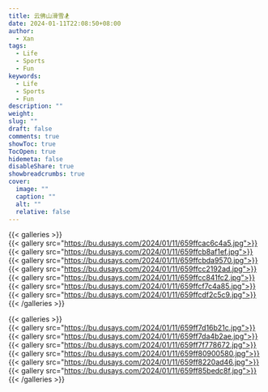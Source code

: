 ```yaml
---
title: 云佛山滑雪🏂
date: 2024-01-11T22:08:50+08:00
author:
  - Xan
tags:
  - Life
  - Sports
  - Fun
keywords:
  - Life
  - Sports
  - Fun
description: ""
weight: 
slug: ""
draft: false
comments: true
showToc: true
TocOpen: true
hidemeta: false
disableShare: true
showbreadcrumbs: true
cover:
  image: ""
  caption: ""
  alt: ""
  relative: false
---
```


{{< galleries >}}  
{{< gallery src="https://bu.dusays.com/2024/01/11/659ffcac6c4a5.jpg">}}
{{< gallery src="https://bu.dusays.com/2024/01/11/659ffcb8af1ef.jpg">}}
{{< gallery src="https://bu.dusays.com/2024/01/11/659ffcbda9570.jpg">}}
{{< gallery src="https://bu.dusays.com/2024/01/11/659ffcc2192ad.jpg">}}
{{< gallery src="https://bu.dusays.com/2024/01/11/659ffcc841fc2.jpg">}}
{{< gallery src="https://bu.dusays.com/2024/01/11/659ffcf7c4a85.jpg">}}
{{< gallery src="https://bu.dusays.com/2024/01/11/659ffcdf2c5c9.jpg">}}
{{< /galleries >}}


{{< galleries >}}  
{{< gallery src="https://bu.dusays.com/2024/01/11/659ff7d16b21c.jpg">}}
{{< gallery src="https://bu.dusays.com/2024/01/11/659ff7da4b2ae.jpg">}}
{{< gallery src="https://bu.dusays.com/2024/01/11/659ff7f778672.jpg">}}
{{< gallery src="https://bu.dusays.com/2024/01/11/659ff80900580.jpg">}}
{{< gallery src="https://bu.dusays.com/2024/01/11/659ff8220ad46.jpg">}}
{{< gallery src="https://bu.dusays.com/2024/01/11/659ff85bedc8f.jpg">}}
{{< /galleries >}}

